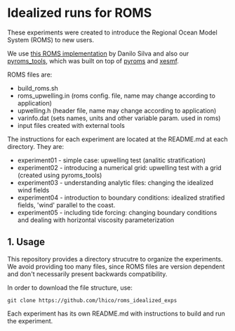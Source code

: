 # Idealized runs for ROMS

These experiments were created to introduce the Regional Ocean Model System (ROMS) to new users.

We use [this ROMS implementation](https://www.notion.so/How-to-use-the-Docker-ROMS-stack-to-run-the-upwelling-test-case-on-your-personal-computer-cf9d8220c7c643cd9baf88fefa5c99e0) by Danilo Silva and also our [pyroms_tools](https://github.com/CoastalHydrodynamicsLab/pyroms_tools), which was built on  top of [pyroms](https://github.com/ESMG/pyroms) and [xesmf](https://xesmf.readthedocs.io/en/latest/#). 

ROMS files are:

* build_roms.sh
* roms_upwelling.in (roms config. file, name may change according to application)
* upwelling.h (header file, name may change according to application)
* varinfo.dat (sets names, units and other variable param. used in roms)
* input files created with external tools


The instructions for each experiment are located at the README.md at each directory. They are:

* experiment01 - simple case: upwelling test (analitic stratification)
* experiment02 - introducing a numerical grid: upwelling test with a grid (created using pyroms_tools)
* experiment03 - understanding analytic files: changing the idealized wind fields
* experiment04 - introduction to boundary conditions: idealized stratified fields, 'wind' parallel to the coast.
* experiment05 - including tide forcing: changing boundary conditions and dealing with horizontal viscosity parameterization


## 1. Usage
This repository provides a directory strucutre to organize the experiments. We avoid providing too many files, since ROMS files are version dependent and don't necessarily present backwards compatibility.


In order to download the file structure, use:
```
git clone https://github.com/lhico/roms_idealized_exps
```

Each experiment has its own README.md with instructions to build and run the experiment.

